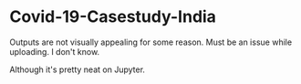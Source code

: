 # Covid-19-Casestudy-India
Outputs are not visually appealing for some reason. Must be an issue while uploading. I don't know.

Although it's pretty neat on Jupyter.
